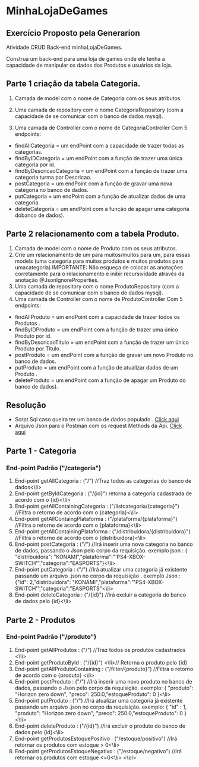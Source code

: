 # MinhaLojaDeGames
## Exercício Proposto pela Generarion

Atividade CRUD Back-end minhaLojaDeGames.

Construa um back-end para uma loja de games onde ele tenha a capacidade de
manipular os dados dos Produtos e usuários da loja.

## Parte 1 criação da tabela Categoria.

1. Camada de model com o nome de Categoria com os seus atributos.

2. Uma camada de repository com o nome CategoriaRepository (com a
capacidade de se comunicar com o banco de dados mysql).

3. Uma camada de Controller com o nome de CategoriaController Com 5
endpoints:
<ul>
  <li>findAllCategoria = um endPoint com a capacidade de trazer todas as categorias.</li>
  <li>findByIDCategoria = um endPoint com a função de trazer uma única categoria por id.</li>
  <li>findByDescricaoCategoria = um endPoint com a função de trazer uma categoria turma por Descricao.</li>
  <li>postCategoria = um endPoint com a função de gravar uma nova categoria no banco de dados.</li>
  <li> putCategoria = um endPoint com a função de atualizar dados de uma categoria.</li>
  <li>deleteCategoria = um endPoint com a função de apagar uma categoria dobanco de dados).</li>
</ul>

## Parte 2 relacionamento com a tabela Produto.

1. Camada de model com o nome de Produto com os seus atributos.
2. Crie um relacionamento de um para muitos/muitos para um, para essas models (uma categoria para muitos produtos e muitos produtos para umacategoria)
IMPORTANTE: Não esqueça de colocar as anotações corretamente para o relacionamento e inibir recursividade através da anotação @JsonIgnoreProperties.
4. Uma camada de repository com o nome ProdutoRepository (com a capacidade de se comunicar com o banco de dados mysql).
5. Uma camada de Controller com o nome de ProdutoController Com 5  endpoints:
<ul>
  <li>findAllProduto = um endPoint com a capacidade de trazer todos os Produtos .</li>
  <li>findByIDProduto = um endPoint com a função de trazer uma único Produto por id.</li>
  <li>findByDescricaoTitulo = um endPoint com a função de trazer um único Produto por Titulo.</li>
  <li>postProduto = um endPoint com a função de gravar um novo Produto no banco de dados.</li>
  <li> putProduto = um endPoint com a função de atualizar dados de um Produto .</li>
  <li>deleteProduto = um endPoint com a função de apagar um Produto do banco de dados).
</li>
</ul>

## Resolução 
<ul>
  <li>Scrpt Sql caso queira ter um banco de dados populado . <a href="https://github.com/luisfsm/MinhaLojaDeGames/tree/master/Back-end/Scripts_sql"> Click aqui </a> </li>
  <li>Arquivo Json para o Postman com os request Methods da Api. <a href="https://github.com/luisfsm/MinhaLojaDeGames/tree/master/Back-end/postman_config"> Click aqui </a>  </li>
</ul>

## Parte 1 - Categoria

### End-point Padrão ("/categoria")


<ol>
  <li>End-point getAllCategoria : ("/") //Traz todos as categorias do banco de dados<\li>
  <li>End-point getByIdCategoria : ("/{id}") retorna a categoria cadastrada de acordo com o {id}<\li>
  <li>End-point getAllContainingCategoria : ("/listcategoria/{categoria}") //Filtra o retorno de acordo com o {categoria}<\li>
  <li>End-point getAllContaingPlataforma : ("/plataforma/{plataforma}") //Filtra o retorno de acordo com o  {plataforma}<\li>
  <li>End-point getAllContainingPlataforma : ("/distribuidora/{distribuidora}") //Filtra o retorno de acordo com o {distribuidora}<\li>
  <li>End-point postCategoria : ("/") //Irá inserir uma nova categoria no banco de dados, passando o Json pelo corpo da requisição.
      exemplo json : { "distribuidora": "KONAMI","plataforma":"'PS4-XBOX-SWITCH'","categoria":"EASPORTS"}<\li>
  <li> End-point putCategoria : ("/") //Irá atualizar uma categoria já existente passando um arquivo .json no corpo da requisição .
      exemplo Json : {"id": 2,"distribuidora": "KONAMI","plataforma":"'PS4-XBOX-SWITCH'","categoria":"EASPORTS"<\li>
   <li>End-point deleteCategoria : ("/{id}") //irá excluir a categoria do banco de dados pelo {id}<\li>
</ol>
     
## Parte 2 - Produtos
### End-point Padrão ("/produto")
     
<ol>
  <li>End-point getAllProdutos : ("/") //Traz todos os produtos cadastrados <\li>
  <li>End-point getProdutoById : ("/{id}") <\li>// Retorna o produto pelo {id}
  <li>End-point getAllProdutoContaining : ("/filter/{produto}") //Filtra o retorno de acordo com o {produto} <\li>
  <li>End-point postProduto : ("/") //Irá inserir uma novo produto no banco de dados, passando o Json pelo corpo da requisição. exemplo:  { "produto": "Horizon zero down", "preco": 250.0,"estoqueProduto": 0 }<\li>
  <li>End-point putProduto : ("/") //Irá atualizar uma categoria já existente passando um arquivo .json no corpo da requisição. exemplo:  { "id" : 1, "produto": "Horizon zero down", "preco": 250.0,"estoqueProduto": 0 } <\li>
  <li>End-point deleteProduto : ("/{id}") //irá excluir o produto do banco de dados pelo {id}<\li>
  <li>End-point getProdutosEstoquePositivo : ("/estoque/positivo") //Irá retornar os produtos com estoque > 0<\li>
  <li>End-point getProdutosEstoqueNegativo : ("/estoque/negativo") //Irá retornar os produtos com estoque <=0<\li>
<\ol>
